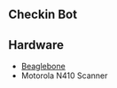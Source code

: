 ## Checkin Bot


## Hardware

* [Beaglebone](http://beagleboard.org/bone-original)
* Motorola N410 Scanner
